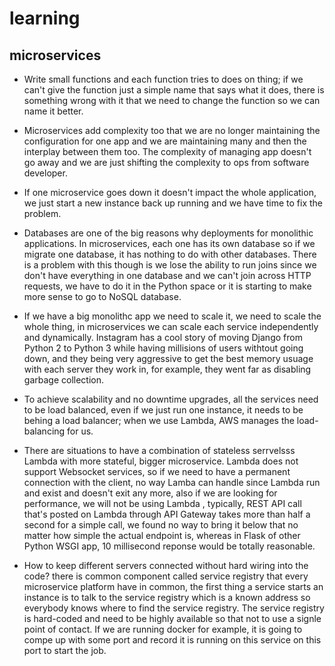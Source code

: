 # learning

## microservices 

- Write small functions and each function tries to does on thing; if we can't give the function just a simple name that says what it does, there is something wrong with it that we need to change the function so we can name it better.

- Microservices add complexity too that we are no longer maintaining the configuration for one app and we are maintaining many and then the interplay between them too. The complexity of managing app doesn't go away and we are just shifting the complexity to ops from software developer.

- If one microservice goes down it doesn't impact the whole application, we just start a new instance back up running and we have time to fix the problem. 

- Databases are one of the big reasons why deployments for monolithic applications. In microservices, each one has its own database so if we migrate one database, it has nothing to do with other databases. There is a problem with this though is we lose the ability to run joins since we don't have everything in one database and we can't join across HTTP requests, we have to do it in the Python space or it is starting to make more sense to go to NoSQL database. 

- If we have a big monolithc app we need to scale it, we need to scale the whole thing, in microservices we can scale each service independently and dynamically. Instagram has a cool story of moving Django from Python 2 to Python 3 while having millisions of users withtout going down, and they being very aggressive to get the best memory usuage with each server they work in, for example, they went far as disabling garbage collection. 

- To achieve scalability and no downtime upgrades, all the services need to be load balanced, even if we just run one instance, it needs to be behing a load balancer; when we use Lambda, AWS manages the load-balancing for us.

- There are situations to have a combination of stateless serrvelsss Lambda with more stateful, bigger microservice. Lambda does not support Websocket services, so if we need to have a permanent connection with the client, no way Lamba can handle since Lambda run and exist and doesn't exit any more, also if we are looking for performance, we will not be using Lambda , typically, REST API call that's posted on Lambda through API Gateway takes more than half a second for a simple call, we found no way to bring it below that no matter how simple the actual endpoint is, whereas in Flask of other Python WSGI app, 10 millisecond reponse would be totally reasonable.

- How to keep different servers connected without hard wiring into the code? there is common component called service registry that every microservice platform have in common, the first thing a service starts an instance is to talk to the service registry which is a known address so everybody knows where to find the service registry. The service registry is hard-coded and need to be highly available so that not to use a signle point of contact. If we are running docker for example, it is going to compe up with some port and record it is running on this service on this port to start the job.





